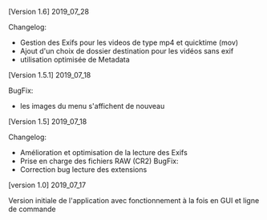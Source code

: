 [Version 1.6]
2019_07_28

Changelog:
- Gestion des Exifs pour les videos de type mp4 et quicktime (mov)
- Ajout d'un choix de dossier destination pour les vidéos sans exif
- utilisation optimisée de Metadata

[Version 1.5.1]
2019_07_18

BugFix:
- les images du menu s'affichent de nouveau

[Version 1.5]
2019_07_18

Changelog:
- Amélioration et optimisation de la lecture des Exifs
- Prise en charge des fichiers RAW (CR2)
BugFix:
- Correction bug lecture des extensions

[version 1.0]
2019_07_17

Version initiale de l'application avec fonctionnement à la fois en GUI et ligne de commande

